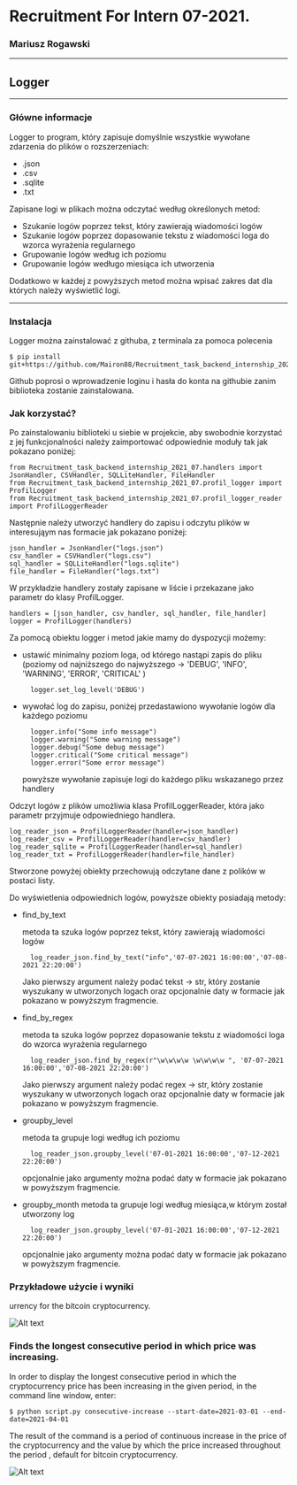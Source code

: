 # Recruitment For Intern 07-2021.
### Mariusz Rogawski

---
## Logger

---

### Główne informacje

Logger to program, który zapisuje domyślnie wszystkie wywołane zdarzenia do plików o rozszerzeniach:
 * .json
 * .csv
 * .sqlite
 * .txt

Zapisane logi w plikach można odczytać według określonych metod:
* Szukanie logów poprzez tekst, który zawierają wiadomości logów
* Szukanie logów poprzez dopasowanie tekstu z wiadomości loga do wzorca wyrażenia regularnego
* Grupowanie logów według ich poziomu
* Grupowanie logów wedługo miesiąca ich utworzenia

Dodatkowo w każdej z powyższych metod można wpisać zakres dat dla których należy wyświetlić logi.

---

### Instalacja

Logger można zainstalować z githuba, z terminala za pomoca polecenia

    $ pip install git+https://github.com/Mairon88/Recruitment_task_backend_internship_2021_07.git#egg=logmaster

Github poprosi o wprowadzenie loginu i hasła do konta na githubie zanim biblioteka zostanie zainstalowana.

### Jak korzystać? 

Po zainstalowaniu biblioteki u siebie w projekcie, aby swobodnie korzystać z jej funkcjonalności należy zaimportować 
odpowiednie moduły tak jak pokazano poniżej:

    from Recruitment_task_backend_internship_2021_07.handlers import JsonHandler, CSVHandler, SQLLiteHandler, FileHandler
    from Recruitment_task_backend_internship_2021_07.profil_logger import ProfilLogger
    from Recruitment_task_backend_internship_2021_07.profil_logger_reader import ProfilLoggerReader

Następnie należy utworzyć handlery do zapisu i odczytu plików w interesująym nas formacie jak pokazano poniżej:

    json_handler = JsonHandler("logs.json")
    csv_handler = CSVHandler("logs.csv")
    sql_handler = SQLLiteHandler("logs.sqlite")
    file_handler = FileHandler("logs.txt")


W przykładzie handlery zostały zapisane w liście i przekazane jako parametr do klasy ProfilLogger.

    handlers = [json_handler, csv_handler, sql_handler, file_handler]
    logger = ProfilLogger(handlers)

Za pomocą obiektu logger i metod jakie mamy do dyspozycji możemy:
* ustawić minimalny poziom loga, od którego nastąpi zapis do pliku (poziomy od najniższego do najwyższego -> 'DEBUG', 'INFO', 'WARNING', 'ERROR', 'CRITICAL' )
  
        logger.set_log_level('DEBUG')

* wywołać log do zapisu, poniżej przedastawiono wywołanie logów dla każdego poziomu
    
        logger.info("Some info message")
        logger.warning("Some warning message")
        logger.debug("Some debug message")
        logger.critical("Some critical message")
        logger.error("Some error message")
  
    powyższe wywołanie zapisuje logi do każdego pliku wskazanego przez handlery

Odczyt logów z plików umożliwia klasa ProfilLoggerReader, która jako parametr przyjmuje odpowiedniego handlera.

    log_reader_json = ProfilLoggerReader(handler=json_handler)
    log_reader_csv = ProfilLoggerReader(handler=csv_handler)
    log_reader_sqlite = ProfilLoggerReader(handler=sql_handler)
    log_reader_txt = ProfilLoggerReader(handler=file_handler)

Stworzone powyżej obiekty przechowują odczytane dane z polików w postaci listy.

Do wyświetlenia odpowiednich logów, powyższe obiekty posiadają metody:

* find_by_text
    
    metoda ta szuka logów poprzez tekst, który zawierają wiadomości logów

        log_reader_json.find_by_text("info",'07-07-2021 16:00:00','07-08-2021 22:20:00')

    Jako pierwszy argument należy podać tekst -> str, który zostanie wyszukany w utworzonych logach oraz opcjonalnie daty
    w formacie jak pokazano w powyższym fragmencie.
  

* find_by_regex
    
    metoda ta szuka logów poprzez dopasowanie tekstu z wiadomości loga do wzorca wyrażenia regularnego

        log_reader_json.find_by_regex(r"\w\w\w\w \w\w\w\w ", '07-07-2021 16:00:00','07-08-2021 22:20:00')

    Jako pierwszy argument należy podać regex -> str, który zostanie wyszukany w utworzonych logach oraz opcjonalnie daty
    w formacie jak pokazano w powyższym fragmencie.
    

* groupby_level
    
  metoda ta grupuje logi według ich poziomu

        log_reader_json.groupby_level('07-01-2021 16:00:00','07-12-2021 22:20:00')

    opcjonalnie jako argumenty można podać daty w formacie jak pokazano w powyższym fragmencie.
    

* groupby_month
metoda ta grupuje logi według miesiąca,w którym został utworzony log

        log_reader_json.groupby_level('07-01-2021 16:00:00','07-12-2021 22:20:00')

    opcjonalnie jako argumenty można podać daty w formacie jak pokazano w powyższym fragmencie.


### Przykładowe użycie i wyniki



urrency for the bitcoin cryptocurrency.

![Alt text](img/avg.png)




### Finds the longest consecutive period in which price was increasing.

In order to display the longest consecutive period in which the cryptocurrency price has been increasing in the given period, in the command line window, enter:
    
    $ python script.py consecutive-increase --start-date=2021-03-01 --end-date=2021-04-01

The result of the command is a period of continuous increase in the price of the cryptocurrency and the value by which the price increased throughout the period
, default for bitcoin cryptocurrency.

![Alt text](img/inc.png)
